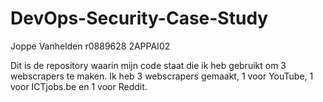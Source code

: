 # DevOps-Security-Case-Study

Joppe Vanhelden
r0889628
2APPAI02

Dit is de repository waarin mijn code staat die ik heb gebruikt om 3 webscrapers te maken. 
Ik heb 3 webscrapers gemaakt, 1 voor YouTube, 1 voor ICTjobs.be en 1 voor Reddit.

